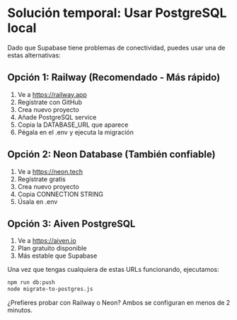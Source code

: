 # Solución temporal: Usar PostgreSQL local

Dado que Supabase tiene problemas de conectividad, puedes usar una de estas alternativas:

## Opción 1: Railway (Recomendado - Más rápido)
1. Ve a https://railway.app
2. Regístrate con GitHub  
3. Crea nuevo proyecto
4. Añade PostgreSQL service
5. Copia la DATABASE_URL que aparece
6. Pégala en el .env y ejecuta la migración

## Opción 2: Neon Database (También confiable)
1. Ve a https://neon.tech
2. Regístrate gratis
3. Crea nuevo proyecto
4. Copia CONNECTION STRING
5. Úsala en .env

## Opción 3: Aiven PostgreSQL
1. Ve a https://aiven.io
2. Plan gratuito disponible
3. Más estable que Supabase

Una vez que tengas cualquiera de estas URLs funcionando, ejecutamos:
```bash
npm run db:push
node migrate-to-postgres.js
```

¿Prefieres probar con Railway o Neon? Ambos se configuran en menos de 2 minutos.